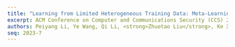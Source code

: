 ```yaml
---
title: "Learning from Limited Heterogeneous Training Data: Meta-Learning for Unsupervised Zero-day Web Attack Detection across  Web Domains"
excerpt: ACM Conference on Computer and Communications Security (CCS) 2023
authors: Peiyang Li, Ye Wang, Qi Li, <strong>Zhuotao Liu</strong>, Ke Xu, Ju Ren, Zhiying Liu, Ruilin Lin
seq: 2023-7
---
```


